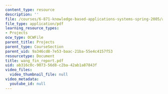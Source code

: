 ```yaml
---
content_type: resource
description: ''
file: /courses/6-871-knowledge-based-applications-systems-spring-2005/ab316c0c907356d8c2ba42ab1a87843f_wang_fin_report.pdf
file_type: application/pdf
learning_resource_types:
- Projects
ocw_type: OCWFile
parent_title: Projects
parent_type: CourseSection
parent_uid: 9a346cd8-7e53-baac-21ba-55e4c4157f53
resourcetype: Document
title: wang_fin_report.pdf
uid: ab316c0c-9073-56d8-c2ba-42ab1a87843f
video_files:
  video_thumbnail_file: null
video_metadata:
  youtube_id: null
---
```

